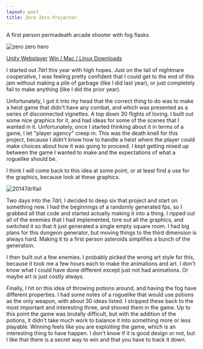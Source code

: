 ```yaml
---
layout: post
title: Zero Zero Projector
---
```


A first person permadeath arcade shooter with fog flasks.

![zero zero hero](https://dl.dropboxusercontent.com/u/43672/blog_static/images/zerozero_hero_500.png)

[Unity Webplayer](jonbro.itch.io/zero-zero-projector-webplayer)
[Win / Mac / Linux Downloads](jonbro.itch.io/zero-zero-projector)

I started out 7drl this year with high hopes. Just on the tail of nightmare cooperative, I was feeling pretty confident that I could get to the end of this jam without making a pile of garbage (like I did last year), or just completely fail to make anything (like I did the prior year).

Unfortunately, I got it into my head that the correct thing to do was to make a heist game that didn't have any combat, and which was presented as a series of disconnected vignettes. A top down 30 flights of loving. I built out some nice graphics for it, and had ideas for some of the scenes that I wanted in it. Unfortunately, once I started thinking about it in terms of a game, I let "player agency" creep in. This was the death knell for this project, because I didn't know how to handle a heist where the player could make choices about how it was going to proceed. I kept getting mixed up between the game I wanted to make and the expectations of what a roguelike should be.

I think I will come back to this idea at some point, or at least find a use for the graphics, because look at these graphics.

![20147drlfail](https://dl.dropboxusercontent.com/u/43672/blog_static/images/7drl2014_fail.png)

Two days into the 7drl, I decided to deep six that project and start on something new. I had the beginnings of a randomly generated fps, so I grabbed all that code and started actually making it into a thing. I ripped out all of the enemies that I had implemented, tore out all the graphics, and switched it so that it just generated a single empty square room. I had big plans for this dungeon generator, but moving things to the third dimension is always hard. Making it to a first person asteroids simplifies a bunch of the generation.

I then built out a few enemies. I probably picked the wrong art style for this, because it took me a few hours each to make the animations and art. I don't know what I could have done different except just not had animations. Or maybe art is just costly always.

Finally, I hit on this idea of throwing potions around, and having the fog have different properties. I had some notes of a roguelike that would use potions as the only weapon, with about 30 ideas listed. I stripped these back to the most important and interesting three, and shoved them in the game. Up to this point the game was brutally difficult, but with the addition of the potions, it didn't take much work to balance it into something more or less playable. Winning feels like you are exploiting the game, which is an interesting thing to have happen. I don't know if it is good design or not, but I like that there is a secret way to win and that you have to track it down.